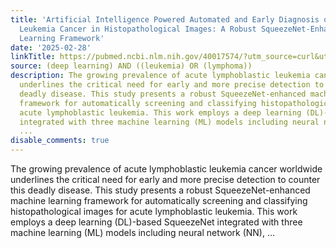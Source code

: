 ```yaml
---
title: 'Artificial Intelligence Powered Automated and Early Diagnosis of Acute Lymphoblastic
  Leukemia Cancer in Histopathological Images: A Robust SqueezeNet-Enhanced Machine
  Learning Framework'
date: '2025-02-28'
linkTitle: https://pubmed.ncbi.nlm.nih.gov/40017574/?utm_source=curl&utm_medium=rss&utm_campaign=pubmed-2&utm_content=1byXLWG-5Hn0_qdLgZYpDfLA2UWGhGNgZGereuo1rJN2aoAQXP&fc=20220814223158&ff=20250301170924&v=2.18.0.post9+e462414
source: (deep learning) AND ((leukemia) OR (lymphoma))
description: The growing prevalence of acute lymphoblastic leukemia cancer worldwide
  underlines the critical need for early and more precise detection to counter this
  deadly disease. This study presents a robust SqueezeNet-enhanced machine learning
  framework for automatically screening and classifying histopathological images for
  acute lymphoblastic leukemia. This work employs a deep learning (DL)-based SqueezeNet
  integrated with three machine learning (ML) models including neural network (NN),
  ...
disable_comments: true
---
```

The growing prevalence of acute lymphoblastic leukemia cancer worldwide underlines the critical need for early and more precise detection to counter this deadly disease. This study presents a robust SqueezeNet-enhanced machine learning framework for automatically screening and classifying histopathological images for acute lymphoblastic leukemia. This work employs a deep learning (DL)-based SqueezeNet integrated with three machine learning (ML) models including neural network (NN), ...